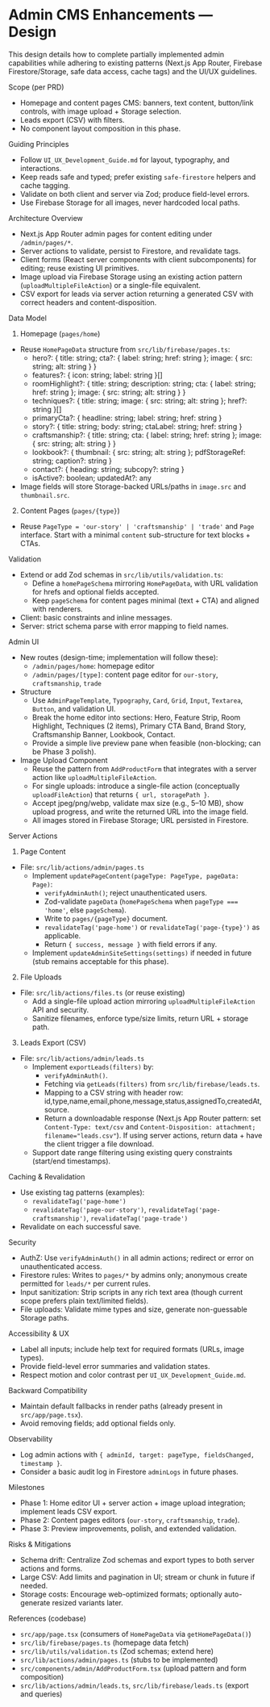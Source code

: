 # Admin CMS Enhancements — Design

This design details how to complete partially implemented admin capabilities while adhering to existing patterns (Next.js App Router, Firebase Firestore/Storage, safe data access, cache tags) and the UI/UX guidelines.

Scope (per PRD)
- Homepage and content pages CMS: banners, text content, button/link controls, with image upload + Storage selection.
- Leads export (CSV) with filters.
- No component layout composition in this phase.

Guiding Principles
- Follow `UI_UX_Development_Guide.md` for layout, typography, and interactions.
- Keep reads safe and typed; prefer existing `safe-firestore` helpers and cache tagging.
- Validate on both client and server via Zod; produce field-level errors.
- Use Firebase Storage for all images, never hardcoded local paths.

Architecture Overview
- Next.js App Router admin pages for content editing under `/admin/pages/*`.
- Server actions to validate, persist to Firestore, and revalidate tags.
- Client forms (React server components with client subcomponents) for editing; reuse existing UI primitives.
- Image upload via Firebase Storage using an existing action pattern (`uploadMultipleFileAction`) or a single-file equivalent.
- CSV export for leads via server action returning a generated CSV with correct headers and content-disposition.

Data Model
1) Homepage (`pages/home`)
- Reuse `HomePageData` structure from `src/lib/firebase/pages.ts`:
  - hero?: { title: string; cta?: { label: string; href: string }; image: { src: string; alt: string } }
  - features?: { icon: string; label: string }[]
  - roomHighlight?: { title: string; description: string; cta: { label: string; href: string }; image: { src: string; alt: string } }
  - techniques?: { title: string; image: { src: string; alt: string }; href?: string }[]
  - primaryCta?: { headline: string; label: string; href: string }
  - story?: { title: string; body: string; ctaLabel: string; href: string }
  - craftsmanship?: { title: string; cta: { label: string; href: string }; image: { src: string; alt: string } }
  - lookbook?: { thumbnail: { src: string; alt: string }; pdfStorageRef: string; caption?: string }
  - contact?: { heading: string; subcopy?: string }
  - isActive?: boolean; updatedAt?: any
- Image fields will store Storage-backed URLs/paths in `image.src` and `thumbnail.src`.

2) Content Pages (`pages/{type}`)
- Reuse `PageType = 'our-story' | 'craftsmanship' | 'trade'` and `Page` interface. Start with a minimal `content` sub-structure for text blocks + CTAs.

Validation
- Extend or add Zod schemas in `src/lib/utils/validation.ts`:
  - Define a `homePageSchema` mirroring `HomePageData`, with URL validation for hrefs and optional fields accepted.
  - Keep `pageSchema` for content pages minimal (text + CTA) and aligned with renderers.
- Client: basic constraints and inline messages.
- Server: strict schema parse with error mapping to field names.

Admin UI
- New routes (design-time; implementation will follow these):
  - `/admin/pages/home`: homepage editor
  - `/admin/pages/[type]`: content page editor for `our-story`, `craftsmanship`, `trade`
- Structure
  - Use `AdminPageTemplate`, `Typography`, `Card`, `Grid`, `Input`, `Textarea`, `Button`, and validation UI.
  - Break the home editor into sections: Hero, Feature Strip, Room Highlight, Techniques (2 items), Primary CTA Band, Brand Story, Craftsmanship Banner, Lookbook, Contact.
  - Provide a simple live preview pane when feasible (non-blocking; can be Phase 3 polish).
- Image Upload Component
  - Reuse the pattern from `AddProductForm` that integrates with a server action like `uploadMultipleFileAction`.
  - For single uploads: introduce a single-file action (conceptually `uploadFileAction`) that returns `{ url, storagePath }`.
  - Accept jpeg/png/webp, validate max size (e.g., 5–10 MB), show upload progress, and write the returned URL into the image field.
  - All images stored in Firebase Storage; URL persisted in Firestore.

Server Actions
1) Page Content
- File: `src/lib/actions/admin/pages.ts`
  - Implement `updatePageContent(pageType: PageType, pageData: Page)`:
    - `verifyAdminAuth()`; reject unauthenticated users.
    - Zod-validate `pageData` (`homePageSchema` when `pageType === 'home'`, else `pageSchema`).
    - Write to `pages/{pageType}` document.
    - `revalidateTag('page-home')` or `revalidateTag('page-{type}')` as applicable.
    - Return `{ success, message }` with field errors if any.
  - Implement `updateAdminSiteSettings(settings)` if needed in future (stub remains acceptable for this phase).

2) File Uploads
- File: `src/lib/actions/files.ts` (or reuse existing)
  - Add a single-file upload action mirroring `uploadMultipleFileAction` API and security.
  - Sanitize filenames, enforce type/size limits, return URL + storage path.

3) Leads Export (CSV)
- File: `src/lib/actions/admin/leads.ts`
  - Implement `exportLeads(filters)` by:
    - `verifyAdminAuth()`.
    - Fetching via `getLeads(filters)` from `src/lib/firebase/leads.ts`.
    - Mapping to a CSV string with header row: id,type,name,email,phone,message,status,assignedTo,createdAt,source.
    - Return a downloadable response (Next.js App Router pattern: set `Content-Type: text/csv` and `Content-Disposition: attachment; filename="leads.csv"`). If using server actions, return data + have the client trigger a file download.
  - Support date range filtering using existing query constraints (start/end timestamps).

Caching & Revalidation
- Use existing tag patterns (examples):
  - `revalidateTag('page-home')`
  - `revalidateTag('page-our-story')`, `revalidateTag('page-craftsmanship')`, `revalidateTag('page-trade')`
- Revalidate on each successful save.

Security
- AuthZ: Use `verifyAdminAuth()` in all admin actions; redirect or error on unauthenticated access.
- Firestore rules: Writes to `pages/*` by admins only; anonymous create permitted for `leads/*` per current rules.
- Input sanitization: Strip scripts in any rich text area (though current scope prefers plain text/limited fields).
- File uploads: Validate mime types and size, generate non-guessable Storage paths.

Accessibility & UX
- Label all inputs; include help text for required formats (URLs, image types).
- Provide field-level error summaries and validation states.
- Respect motion and color contrast per `UI_UX_Development_Guide.md`.

Backward Compatibility
- Maintain default fallbacks in render paths (already present in `src/app/page.tsx`).
- Avoid removing fields; add optional fields only.

Observability
- Log admin actions with `{ adminId, target: pageType, fieldsChanged, timestamp }`.
- Consider a basic audit log in Firestore `adminLogs` in future phases.

Milestones
- Phase 1: Home editor UI + server action + image upload integration; implement leads CSV export.
- Phase 2: Content pages editors (`our-story`, `craftsmanship`, `trade`).
- Phase 3: Preview improvements, polish, and extended validation.

Risks & Mitigations
- Schema drift: Centralize Zod schemas and export types to both server actions and forms.
- Large CSV: Add limits and pagination in UI; stream or chunk in future if needed.
- Storage costs: Encourage web-optimized formats; optionally auto-generate resized variants later.

References (codebase)
- `src/app/page.tsx` (consumers of `HomePageData` via `getHomePageData()`)
- `src/lib/firebase/pages.ts` (homepage data fetch)
- `src/lib/utils/validation.ts` (Zod schemas; extend here)
- `src/lib/actions/admin/pages.ts` (stubs to be implemented)
- `src/components/admin/AddProductForm.tsx` (upload pattern and form composition)
- `src/lib/actions/admin/leads.ts`, `src/lib/firebase/leads.ts` (export and queries)
